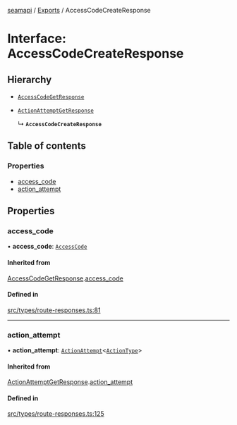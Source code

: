 [seamapi](../README.md) / [Exports](../modules.md) / AccessCodeCreateResponse

# Interface: AccessCodeCreateResponse

## Hierarchy

- [`AccessCodeGetResponse`](AccessCodeGetResponse.md)

- [`ActionAttemptGetResponse`](ActionAttemptGetResponse.md)

  ↳ **`AccessCodeCreateResponse`**

## Table of contents

### Properties

- [access\_code](AccessCodeCreateResponse.md#access_code)
- [action\_attempt](AccessCodeCreateResponse.md#action_attempt)

## Properties

### access\_code

• **access\_code**: [`AccessCode`](../modules.md#accesscode)

#### Inherited from

[AccessCodeGetResponse](AccessCodeGetResponse.md).[access_code](AccessCodeGetResponse.md#access_code)

#### Defined in

[src/types/route-responses.ts:81](https://github.com/seamapi/javascript/blob/main/src/types/route-responses.ts#L81)

___

### action\_attempt

• **action\_attempt**: [`ActionAttempt`](../modules.md#actionattempt)<[`ActionType`](../modules.md#actiontype)\>

#### Inherited from

[ActionAttemptGetResponse](ActionAttemptGetResponse.md).[action_attempt](ActionAttemptGetResponse.md#action_attempt)

#### Defined in

[src/types/route-responses.ts:125](https://github.com/seamapi/javascript/blob/main/src/types/route-responses.ts#L125)
